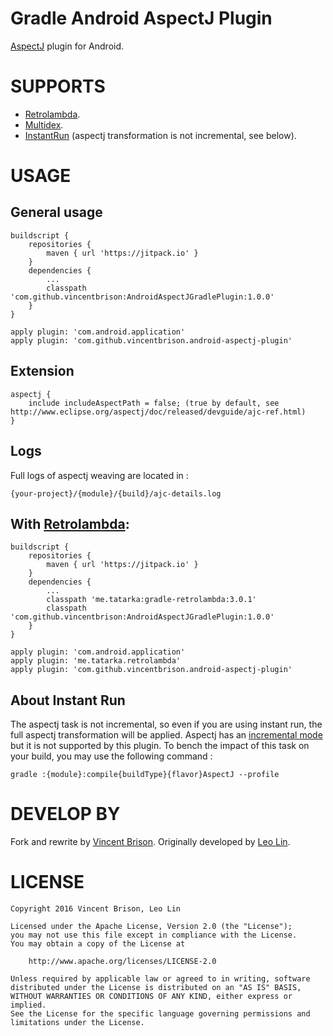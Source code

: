 Gradle Android AspectJ Plugin
===================================

[AspectJ](http://www.eclipse.org/aspectj/doc/released/devguide/bytecode-concepts.html) plugin for Android.

# SUPPORTS
* [Retrolambda](https://github.com/evant/gradle-retrolambda).
* [Multidex](https://developer.android.com/tools/building/multidex.html).
* [InstantRun](https://developer.android.com/studio/run/index.html#instant-run) (aspectj transformation is not incremental, see below).

# USAGE
## General usage
```
buildscript {
    repositories {
        maven { url 'https://jitpack.io' }
    }
    dependencies {
        ...
        classpath 'com.github.vincentbrison:AndroidAspectJGradlePlugin:1.0.0'
    }
}

apply plugin: 'com.android.application'
apply plugin: 'com.github.vincentbrison.android-aspectj-plugin'
```

## Extension
```
aspectj {
    include includeAspectPath = false; (true by default, see http://www.eclipse.org/aspectj/doc/released/devguide/ajc-ref.html)
}
```

## Logs
Full logs of aspectj weaving are located in :
```
{your-project}/{module}/{build}/ajc-details.log
```

## With [Retrolambda](https://github.com/evant/gradle-retrolambda):
```
buildscript {
    repositories {
        maven { url 'https://jitpack.io' }
    }
    dependencies {
        ...
        classpath 'me.tatarka:gradle-retrolambda:3.0.1'
        classpath 'com.github.vincentbrison:AndroidAspectJGradlePlugin:1.0.0'
    }
}

apply plugin: 'com.android.application'
apply plugin: 'me.tatarka.retrolambda'
apply plugin: 'com.github.vincentbrison.android-aspectj-plugin'
```

## About Instant Run
The aspectj task is not incremental, so even if you are using instant run, the full aspectj transformation will be applied.
Aspectj has an [incremental mode](http://www.eclipse.org/aspectj/doc/released/devguide/ajc-ref.html) but it is not supported by this plugin.
To bench the impact of this task on your build, you may use the following command :
```
gradle :{module}:compile{buildType}{flavor}AspectJ --profile
```

# DEVELOP BY
Fork and rewrite by [Vincent Brison](https://github.com/vincentbrison).
Originally developed by [Leo Lin](https://github.com/leolin310148).

# LICENSE
```
Copyright 2016 Vincent Brison, Leo Lin

Licensed under the Apache License, Version 2.0 (the "License");
you may not use this file except in compliance with the License.
You may obtain a copy of the License at

    http://www.apache.org/licenses/LICENSE-2.0

Unless required by applicable law or agreed to in writing, software
distributed under the License is distributed on an "AS IS" BASIS,
WITHOUT WARRANTIES OR CONDITIONS OF ANY KIND, either express or implied.
See the License for the specific language governing permissions and
limitations under the License.
```
